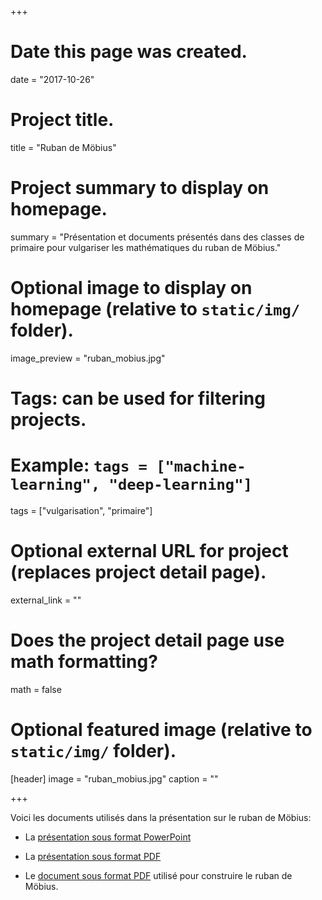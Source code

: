 +++
# Date this page was created.
date = "2017-10-26"

# Project title.
title = "Ruban de Möbius"

# Project summary to display on homepage.
summary = "Présentation et documents présentés dans des classes de primaire pour vulgariser les mathématiques du ruban de Möbius."

# Optional image to display on homepage (relative to `static/img/` folder).
image_preview = "ruban_mobius.jpg"

# Tags: can be used for filtering projects.
# Example: `tags = ["machine-learning", "deep-learning"]`
tags = ["vulgarisation", "primaire"]

# Optional external URL for project (replaces project detail page).
external_link = ""

# Does the project detail page use math formatting?
math = false

# Optional featured image (relative to `static/img/` folder).
[header]
image = "ruban_mobius.jpg"
caption = ""

+++

Voici les documents utilisés dans la présentation sur le ruban de Möbius:

- La [présentation sous format PowerPoint](/ppt/ruban_mobius.pptx)

- La [présentation sous format PDF](/pdf/ruban_mobius_presentation.pdf)

- Le [document sous format PDF](/pdf/ruban_mobius_document.pdf) utilisé pour construire le ruban de Möbius.